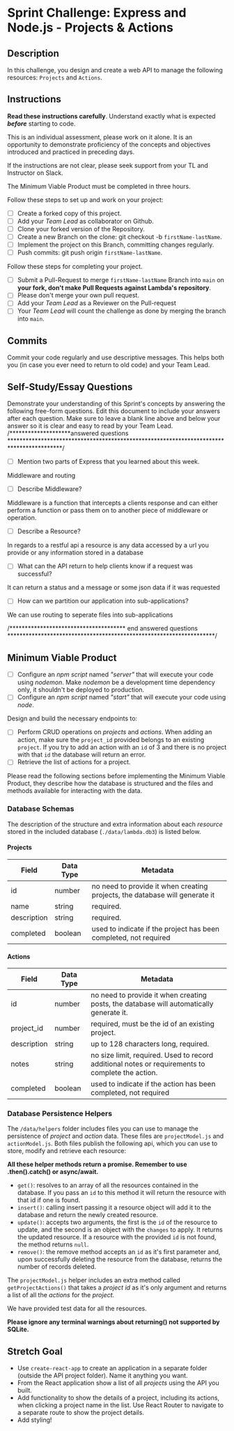 # Sprint Challenge: Express and Node.js - Projects & Actions

## Description

In this challenge, you design and create a web API to manage the following resources: `Projects` and `Actions`.

## Instructions

**Read these instructions carefully**. Understand exactly what is expected **_before_** starting to code.

This is an individual assessment, please work on it alone. It is an opportunity to demonstrate proficiency of the concepts and objectives introduced and practiced in preceding days.

If the instructions are not clear, please seek support from your TL and Instructor on Slack.

The Minimum Viable Product must be completed in three hours.

Follow these steps to set up and work on your project:

-   [ ] Create a forked copy of this project.
-   [ ] Add your _Team Lead_ as collaborator on Github.
-   [ ] Clone your forked version of the Repository.
-   [ ] Create a new Branch on the clone: git checkout -b `firstName-lastName`.
-   [ ] Implement the project on this Branch, committing changes regularly.
-   [ ] Push commits: git push origin `firstName-lastName`.

Follow these steps for completing your project.

-   [ ] Submit a Pull-Request to merge `firstName-lastName` Branch into `main` on **your fork, don't make Pull Requests against Lambda's repository**.
-   [ ] Please don't merge your own pull request.
-   [ ] Add your _Team Lead_ as a Reviewer on the Pull-request
-   [ ] Your _Team Lead_ will count the challenge as done by merging the branch into `main`.

## Commits

Commit your code regularly and use descriptive messages. This helps both you (in case you ever need to return to old code) and your Team Lead.

## Self-Study/Essay Questions

Demonstrate your understanding of this Sprint's concepts by answering the following free-form questions. Edit this document to include your answers after each question. Make sure to leave a blank line above and below your answer so it is clear and easy to read by your Team Lead.
/********************answered questions *****************************************************************************************/

-   [ ] Mention two parts of Express that you learned about this week.

Middleware and routing

-   [ ] Describe Middleware?

Middleware is a function that intercepts a clients response and can either perform a function or pass them on to another piece of middleware or operation.

-   [ ] Describe a Resource?

In regards to a restful api a resource is any data accessed by a url you provide or any information stored in a database

-   [ ] What can the API return to help clients know if a request was successful?

It can return a status and a message or some json data if it was requested 

-   [ ] How can we partition our application into sub-applications?

We can use routing to seperate files into sub-applications

/************************************** end answered questions ********************************************************************/
## Minimum Viable Product

-   [ ] Configure an _npm script_ named _"server"_ that will execute your code using _nodemon_. Make _nodemon_ be a development time dependency only, it shouldn't be deployed to production.
-   [ ] Configure an _npm script_ named _"start"_ that will execute your code using _node_.

Design and build the necessary endpoints to:

-   [ ] Perform CRUD operations on _projects_ and _actions_. When adding an action, make sure the `project_id` provided belongs to an existing `project`. If you try to add an action with an `id` of 3 and there is no project with that `id` the database will return an error.
-   [ ] Retrieve the list of actions for a project.

Please read the following sections before implementing the Minimum Viable Product, they describe how the database is structured and the files and methods available for interacting with the data.

### Database Schemas

The description of the structure and extra information about each _resource_ stored in the included database (`./data/lambda.db3`) is listed below.

#### Projects

| Field       | Data Type | Metadata                                                                    |
| ----------- | --------- | --------------------------------------------------------------------------- |
| id          | number    | no need to provide it when creating projects, the database will generate it |
| name        | string    | required.                                                                   |
| description | string    | required.                                                                   |
| completed   | boolean   | used to indicate if the project has been completed, not required            |

#### Actions

| Field       | Data Type | Metadata                                                                                         |
| ----------- | --------- | ------------------------------------------------------------------------------------------------ |
| id          | number    | no need to provide it when creating posts, the database will automatically generate it.          |
| project_id  | number    | required, must be the id of an existing project.                                                 |
| description | string    | up to 128 characters long, required.                                                             |
| notes       | string    | no size limit, required. Used to record additional notes or requirements to complete the action. |
| completed   | boolean   | used to indicate if the action has been completed, not required                                  |

### Database Persistence Helpers

The `/data/helpers` folder includes files you can use to manage the persistence of _project_ and _action_ data. These files are `projectModel.js` and `actionModel.js`. Both files publish the following api, which you can use to store, modify and retrieve each resource:

**All these helper methods return a promise. Remember to use .then().catch() or async/await.**

-   `get()`: resolves to an array of all the resources contained in the database. If you pass an `id` to this method it will return the resource with that id if one is found.
-   `insert()`: calling insert passing it a resource object will add it to the database and return the newly created resource.
-   `update()`: accepts two arguments, the first is the `id` of the resource to update, and the second is an object with the `changes` to apply. It returns the updated resource. If a resource with the provided `id` is not found, the method returns `null`.
-   `remove()`: the remove method accepts an `id` as it's first parameter and, upon successfully deleting the resource from the database, returns the number of records deleted.

The `projectModel.js` helper includes an extra method called `getProjectActions()` that takes a _project id_ as it's only argument and returns a list of all the _actions_ for the _project_.

We have provided test data for all the resources.

**Please ignore any terminal warnings about returning() not supported by SQLite.**

## Stretch Goal

-   Use `create-react-app` to create an application in a separate folder (outside the API project folder). Name it anything you want.
-   From the React application show a list of all _projects_ using the API you built.
-   Add functionality to show the details of a project, including its actions, when clicking a project name in the list. Use React Router to navigate to a separate route to show the project details.
-   Add styling!
